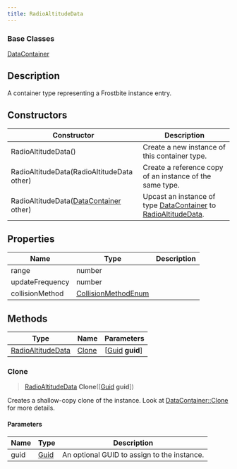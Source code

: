 ```yaml
---
title: RadioAltitudeData
---
```

### Base Classes

[DataContainer](/vext/ref/shared/class/datacontainer)

## Description

A container type representing a Frostbite instance entry.

## Constructors

| Constructor                                                                  | Description                                                                                                               |
| ---------------------------------------------------------------------------- | ------------------------------------------------------------------------------------------------------------------------- |
| RadioAltitudeData()                                                          | Create a new instance of this container type.                                                                             |
| RadioAltitudeData(RadioAltitudeData other)                                   | Create a reference copy of an instance of the same type.                                                                  |
| RadioAltitudeData([DataContainer](/vext/ref/shared/class/datacontainer) other) | Upcast an instance of type [DataContainer](/vext/ref/shared/class/datacontainer) to [RadioAltitudeData](/vext/ref/fb/radioaltitudedata/). |

## Properties

| Name            | Type                                       | Description |
| --------------- | ------------------------------------------ | ----------- |
| range           | number                                     |             |
| updateFrequency | number                                     |             |
| collisionMethod | [CollisionMethodEnum](/vext/ref/fb/collisionmethodenum/) |             |

## Methods

| Type                                   | Name            | Parameters                                     |
| -------------------------------------- | --------------- | ---------------------------------------------- |
| [RadioAltitudeData](/vext/ref/fb/radioaltitudedata/) | [Clone](#clone) | \[[Guid](/vext/ref/shared/class/guid) **guid**\] |

### Clone

> [RadioAltitudeData](/vext/ref/fb/radioaltitudedata/) **Clone**(\[[Guid](/vext/ref/shared/class/guid) **guid**\])

Creates a shallow-copy clone of the instance. Look at [DataContainer::Clone](/vext/ref/shared/class/datacontainer#clone) for more details.

#### Parameters

| Name | Type         | Description                                 |
| ---- | ------------ | ------------------------------------------- |
| guid | [Guid](/vext/ref/shared/class/guid/) | An optional GUID to assign to the instance. |
